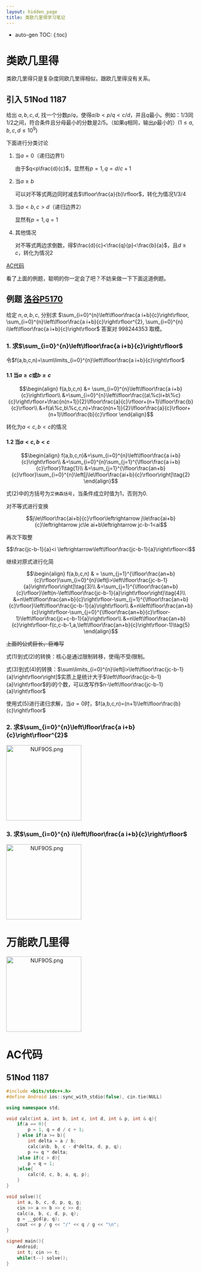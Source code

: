 ```yaml
---
layout: hidden_page
title: 类欧几里得学习笔记
---
```


* auto-gen TOC:
{:toc}
# 类欧几里得

类欧几里得只是复杂度同欧几里得相似，跟欧几里得没有关系。



## 引入 51Nod 1187

给出 $a,b,c,d$, 找一个分数$p/q$，使得$a/b < p/q < c/d$，并且$q$最小。例如：$1/3$同$1/2$之间，符合条件且分母最小的分数是$2/5$。（如果$q$相同，输出$p$最小的）$(1 \le a,b,c,d \le 10^9)$



下面进行分类讨论

1.  当$a=0$（递归边界1）

    由于$q<p\frac{d}{c}$，显然有$p=1,q=d/c+1$

2.  当$a\ge b$

    可以对不等式两边同时减去$\lfloor\frac{a}{b}\rfloor$，转化为情况$1/3/4$

3.  当$a<b,c>d$（递归边界2）

    显然有$p=1,q=1$

4.  其他情况

    对不等式两边求倒数，得$\frac{d}{c}<\frac{q}{p}<\frac{b}{a}$，且$d\ge c$，转化为情况$2$



[AC代码](#51nod-1187)



看了上面的例题，聪明的你一定会了吧？不妨来做一下下面这道例题。

## 例题 [洛谷P5170](https://www.luogu.com.cn/problem/P5170)

给定 $n, a, b, c,$ 分别求 $\sum_{i=0}^{n}\left\lfloor\frac{a i+b}{c}\right\rfloor, \sum_{i=0}^{n}\left\lfloor\frac{a i+b}{c}\right\rfloor^{2}, \sum_{i=0}^{n} i\left\lfloor\frac{a i+b}{c}\right\rfloor$ 答案对 998244353 取模。



### 1. 求$\sum_{i=0}^{n}\left\lfloor\frac{a i+b}{c}\right\rfloor$

令$f(a,b,c,n)=\sum\limits_{i=0}^{n}\left\lfloor\frac{a i+b}{c}\right\rfloor$

#### 1.1 当$a\ge c$或$b\ge c$

$$\begin{align}
f(a,b,c,n) &= \sum_{i=0}^{n}\left\lfloor\frac{a i+b}{c}\right\rfloor\\
&=\sum_{i=0}^{n}\left\lfloor\frac{(a\%c)i+b\%c}{c}\right\rfloor+\frac{n(n+1)}{2}\lfloor\frac{a}{c}\rfloor+(n+1)\lfloor\frac{b}{c}\rfloor\\
&=f(a\%c,b\%c,c,n)+\frac{n(n+1)}{2}\lfloor\frac{a}{c}\rfloor+(n+1)\lfloor\frac{b}{c}\rfloor
\end{align}$$

转化为$a<c,b<c$的情况

#### 1.2 当$a<c,b<c$

$$\begin{align}
f(a,b,c,n)&=\sum_{i=0}^{n}\left\lfloor\frac{a i+b}{c}\right\rfloor\\
&=\sum_{i=0}^{n}\sum_{j=1}^{\lfloor\frac{a i+b}{c}\rfloor}1\tag{1}\\
&=\sum_{j=1}^{\lfloor\frac{an+b}{c}\rfloor}\sum_{i=0}^{n}\left[j\le\lfloor\frac{ai+b}{c}\rfloor\right]\tag{2}
\end{align}$$

式$(2)$中的方括号为`艾佛森括号`，当条件成立时值为$1$，否则为$0$.

对不等式进行变换

$$j\le\lfloor\frac{ai+b}{c}\rfloor\leftrightarrow j\le\frac{ai+b}{c}\leftrightarrow jc\le ai+b\leftrightarrow jc-b-1<ai$$

再次下取整

$$\frac{jc-b-1}{a}<i \leftrightarrow\left\lfloor\frac{jc-b-1}{a}\right\rfloor<i$$

继续对原式进行化简

$$\begin{align}
f(a,b,c,n) & = \sum_{j=1}^{\lfloor\frac{an+b}{c}\rfloor}\sum_{i=0}^{n}\left[i>\left\lfloor\frac{jc-b-1}{a}\right\rfloor\right]\tag{3}\\
&=\sum_{j=1}^{\lfloor\frac{an+b}{c}\rfloor}\left(n-\left\lfloor\frac{jc-b-1}{a}\right\rfloor\right)\tag{4}\\
&=n\left\lfloor\frac{an+b}{c}\right\rfloor-\sum_{j=1}^{\lfloor\frac{an+b}{c}\rfloor}\left\lfloor\frac{jc-b-1}{a}\right\rfloor\\
&=n\left\lfloor\frac{an+b}{c}\right\rfloor-\sum_{j=0}^{\lfloor\frac{an+b}{c}\rfloor-1}\left\lfloor\frac{jc+c-b-1}{a}\right\rfloor\\
&=n\left\lfloor\frac{an+b}{c}\right\rfloor-f(c,c-b-1,a,\left\lfloor\frac{an+b}{c}\right\rfloor-1)\tag{5}
\end{align}$$

~~上面的公式巨长，巨难写~~

式$(1)$到式$(2)$的转换：核心是通过限制转移，使得$j$不受$i$限制。

式$(3)$到式$(4)$的转换：$\sum\limits_{i=0}^{n}\left[i>\left\lfloor\frac{jc-b-1}{a}\right\rfloor\right]$实质上是统计大于$\left\lfloor\frac{jc-b-1}{a}\right\rfloor$的$i$的个数，可以改写作$n-\left\lfloor\frac{jc-b-1}{a}\right\rfloor$



使用式$(5)$进行递归求解，当$a=0$时，$f(a,b,c,n)=(n+1)\left\lfloor\frac{b}{c}\right\rfloor$



### 2. 求$\sum_{i=0}^{n}\left\lfloor\frac{a i+b}{c}\right\rfloor^{2}$

<img src="https://s1.ax1x.com/2020/06/23/NUF9OS.png" alt="NUF9OS.png" title="NUF9OS.png" width="200" style="text-align:center"/>

### 3. 求$\sum_{i=0}^{n} i\left\lfloor\frac{a i+b}{c}\right\rfloor$

<img src="https://s1.ax1x.com/2020/06/23/NUF9OS.png" alt="NUF9OS.png" title="NUF9OS.png" width="200" style="text-align:center"/>





# 万能欧几里得

<img src="https://s1.ax1x.com/2020/06/23/NUF9OS.png" alt="NUF9OS.png" title="NUF9OS.png" width="200" style="text-align:center"/>



# AC代码

## 51Nod 1187

```c++
#include <bits/stdc++.h>
#define Android ios::sync_with_stdio(false), cin.tie(NULL)

using namespace std;

void calc(int a, int b, int c, int d, int & p, int & q){
    if(a == 0){
        p = 1, q = d / c + 1;
    } else if(a >= b){
        int delta = a / b;
        calc(a%b, b, c - d*delta, d, p, q);
        p += q * delta;
    }else if(c > d){
        p = q = 1;
    }else{
        calc(d, c, b, a, q, p);
    }
}

void solve(){
    int a, b, c, d, p, q, g;
    cin >> a >> b >> c >> d;
    calc(a, b, c, d, p, q);
    g = __gcd(p, q);
    cout << p / g << "/" << q / g << "\n";
}

signed main(){
    Android;
    int t; cin >> t;
    while(t--) solve();
}
```
















